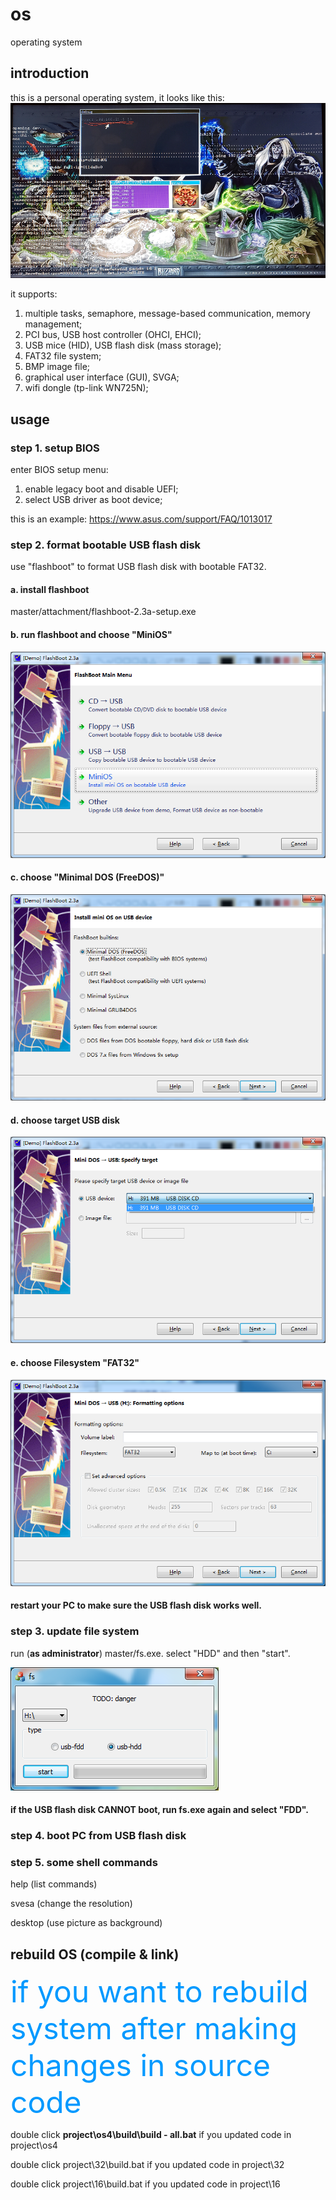# os
operating system

## introduction
this is a personal operating system, it looks like this:
![screenshot](attachment/screenshot.png)

it supports:
1. multiple tasks, semaphore, message-based communication, memory management;
2. PCI bus, USB host controller (OHCI, EHCI);
3. USB mice (HID), USB flash disk (mass storage);
4. FAT32 file system;
5. BMP image file;
6. graphical user interface (GUI), SVGA;
7. wifi dongle (tp-link WN725N);

## usage

### step 1. setup BIOS
enter BIOS setup menu:
1. enable legacy boot and disable UEFI;
2. select USB driver as boot device;

this is an example: https://www.asus.com/support/FAQ/1013017

### step 2. format bootable USB flash disk
use "flashboot" to format USB flash disk with bootable FAT32.
#### a. install flashboot
master/attachment/flashboot-2.3a-setup.exe
#### b. run flashboot and choose "MiniOS"
![step](attachment/flashboot%20-%202.png)
#### c. choose "Minimal DOS (FreeDOS)"
![step](attachment/flashboot%20-%203.png)
#### d. choose target USB disk
![step](attachment/flashboot%20-%204.png)
#### e. choose Filesystem "FAT32"
![step](attachment/flashboot%20-%205.png)

#### restart your PC to make sure the USB flash disk works well.

### step 3. update file system
run (**as administrator**) master/fs.exe. select "HDD" and then "start".

![step](attachment/fs%20-%201.png)
#### if the USB flash disk CANNOT boot, run fs.exe again and select "FDD".

### step 4. boot PC from USB flash disk

### step 5. some shell commands
help (list commands)

svesa (change the resolution)

desktop (use picture as background)

## rebuild OS (compile & link)
<font color=#0099ff size=12>if you want to rebuild system after making changes in source code</font>

double click **project\os4\build\build - all.bat** if you updated code in project\os4

double click project\32\build.bat if you updated code in project\32

double click project\16\build.bat if you updated code in project\16
